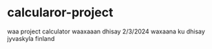 # calcularor-project
waa project calculator waaxaaan dhisay 2/3/2024 waxaana ku dhisay jyvaskyla finland
